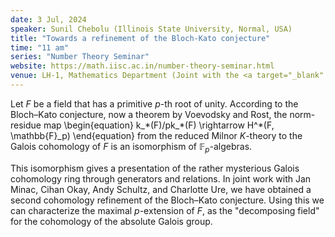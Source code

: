 ```yaml
---
date: 3 Jul, 2024
speaker: Sunil Chebolu (Illinois State University, Normal, USA)
title: "Towards a refinement of the Bloch-Kato conjecture"
time: "11 am" 
series: "Number Theory Seminar"
website: https://math.iisc.ac.in/number-theory-seminar.html
venue: LH-1, Mathematics Department (Joint with the <a target="_blank" href="https://math.iisc.ac.in/~khare/algcomb23-24.html" >Algebra-Combinatorics Seminar</a>)
---
```


Let $F$ be a field that has a primitive $p$-th root of unity. According
to the Bloch&ndash;Kato conjecture, now a theorem  by Voevodsky and Rost,
the norm-residue map
\begin{equation}
k_\*(F)/pk_\*(F) \rightarrow H^*(F, \mathbb{F}_p)
\end{equation}
from the reduced Milnor $K$-theory to the Galois cohomology of $F$ is an
isomorphism of $\mathbb{F}_p$-algebras.

This isomorphism gives a presentation of the rather mysterious Galois
cohomology ring through generators and relations. In joint work with Jan
Minac, Cihan Okay, Andy Schultz, and Charlotte Ure, we have obtained a
second cohomology refinement of the Bloch&ndash;Kato conjecture. Using
this we can characterize the maximal $p$-extension of $F$, as the
"decomposing field" for the cohomology of the absolute Galois group.
